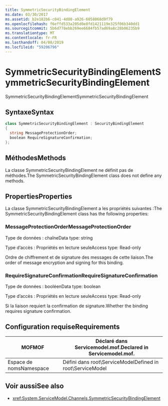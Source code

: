 ```yaml
---
title: SymmetricSecurityBindingElement
ms.date: 03/30/2017
ms.assetid: b2e182b6-c041-4d80-a926-6058068d9f79
ms.openlocfilehash: f6effd533a205d0e8fd1421119e325f06b340dd1
ms.sourcegitcommit: 5b6d778ebb269ee6684fb57ad69a8c28b06235b9
ms.translationtype: MT
ms.contentlocale: fr-FR
ms.lasthandoff: 04/08/2019
ms.locfileid: "59206796"
---
```

# <a name="symmetricsecuritybindingelement"></a><span data-ttu-id="aa784-102">SymmetricSecurityBindingElement</span><span class="sxs-lookup"><span data-stu-id="aa784-102">SymmetricSecurityBindingElement</span></span>
<span data-ttu-id="aa784-103">SymmetricSecurityBindingElement</span><span class="sxs-lookup"><span data-stu-id="aa784-103">SymmetricSecurityBindingElement</span></span>  
  
## <a name="syntax"></a><span data-ttu-id="aa784-104">Syntaxe</span><span class="sxs-lookup"><span data-stu-id="aa784-104">Syntax</span></span>  
  
```csharp
class SymmetricSecurityBindingElement : SecurityBindingElement  
{  
  string MessageProtectionOrder;  
  boolean RequireSignatureConfirmation;  
};  
```  
  
## <a name="methods"></a><span data-ttu-id="aa784-105">Méthodes</span><span class="sxs-lookup"><span data-stu-id="aa784-105">Methods</span></span>  
 <span data-ttu-id="aa784-106">La classe SymmetricSecurityBindingElement ne définit pas de méthodes.</span><span class="sxs-lookup"><span data-stu-id="aa784-106">The SymmetricSecurityBindingElement class does not define any methods.</span></span>  
  
## <a name="properties"></a><span data-ttu-id="aa784-107">Properties</span><span class="sxs-lookup"><span data-stu-id="aa784-107">Properties</span></span>  
 <span data-ttu-id="aa784-108">La classe SymmetricSecurityBindingElement a les propriétés suivantes :</span><span class="sxs-lookup"><span data-stu-id="aa784-108">The SymmetricSecurityBindingElement class has the following properties:</span></span>  
  
### <a name="messageprotectionorder"></a><span data-ttu-id="aa784-109">MessageProtectionOrder</span><span class="sxs-lookup"><span data-stu-id="aa784-109">MessageProtectionOrder</span></span>  
 <span data-ttu-id="aa784-110">Type de données : chaîne</span><span class="sxs-lookup"><span data-stu-id="aa784-110">Data type: string</span></span>  
  
 <span data-ttu-id="aa784-111">Type d’accès : Propriétés en lecture seule</span><span class="sxs-lookup"><span data-stu-id="aa784-111">Access type: Read-only</span></span>  
  
 <span data-ttu-id="aa784-112">Ordre de chiffrement et de signature des messages de cette liaison.</span><span class="sxs-lookup"><span data-stu-id="aa784-112">The order of message encryption and signing for this binding.</span></span>  
  
### <a name="requiresignatureconfirmation"></a><span data-ttu-id="aa784-113">RequireSignatureConfirmation</span><span class="sxs-lookup"><span data-stu-id="aa784-113">RequireSignatureConfirmation</span></span>  
 <span data-ttu-id="aa784-114">Type de données : booléen</span><span class="sxs-lookup"><span data-stu-id="aa784-114">Data type: boolean</span></span>  
  
 <span data-ttu-id="aa784-115">Type d’accès : Propriétés en lecture seule</span><span class="sxs-lookup"><span data-stu-id="aa784-115">Access type: Read-only</span></span>  
  
 <span data-ttu-id="aa784-116">Si la liaison requiert la confirmation de signature.</span><span class="sxs-lookup"><span data-stu-id="aa784-116">Whether the binding requires signature confirmation.</span></span>  
  
## <a name="requirements"></a><span data-ttu-id="aa784-117">Configuration requise</span><span class="sxs-lookup"><span data-stu-id="aa784-117">Requirements</span></span>  
  
|<span data-ttu-id="aa784-118">MOF</span><span class="sxs-lookup"><span data-stu-id="aa784-118">MOF</span></span>|<span data-ttu-id="aa784-119">Déclaré dans Servicemodel.mof.</span><span class="sxs-lookup"><span data-stu-id="aa784-119">Declared in Servicemodel.mof.</span></span>|  
|---------|-----------------------------------|  
|<span data-ttu-id="aa784-120">Espace de noms</span><span class="sxs-lookup"><span data-stu-id="aa784-120">Namespace</span></span>|<span data-ttu-id="aa784-121">Défini dans root\ServiceModel</span><span class="sxs-lookup"><span data-stu-id="aa784-121">Defined in root\ServiceModel</span></span>|  
  
## <a name="see-also"></a><span data-ttu-id="aa784-122">Voir aussi</span><span class="sxs-lookup"><span data-stu-id="aa784-122">See also</span></span>

- <xref:System.ServiceModel.Channels.SymmetricSecurityBindingElement>
